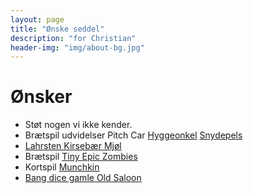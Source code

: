 ```yaml
---
layout: page
title: "Ønske seddel"
description: "for Christian"
header-img: "img/about-bg.jpg"
---
```

# Ønsker

 * Støt nogen vi ikke kender.
 * Brætspil udvidelser Pitch Car [Hyggeonkel](https://www.hyggeonkel.dk/soeg/?q=Pitch+Car%3A+Extension&cat=boa) [Snydepels](https://snydepels.dk/pages/search-results-page?q=PitchCar%3A+Extension)
 * [Lahrsten Kirsebær Mjøl](https://www.lahrsten.dk/produkter/12kirsebaermjod.html)
 * Brætspil [Tiny Epic Zombies](https://www.hyggeonkel.dk/produkt/tiny-epic-zombies)
 * Kortspil [Munchkin](https://www.hyggeonkel.dk/produkt/munchkin)
 * [Bang dice gamle Old Saloon](https://www.hyggeonkel.dk/produkt/bang-dice-game-old-saloon)
 
 


